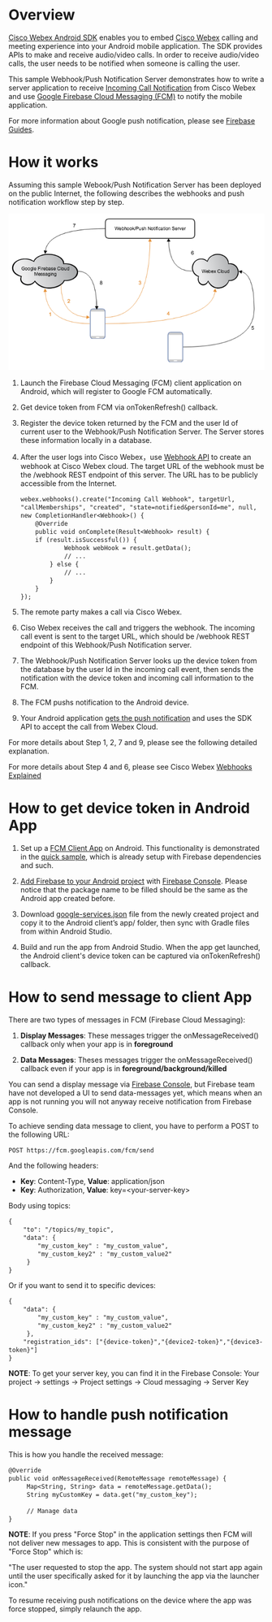 # Overview

[Cisco Webex Android SDK](https://developer.webex.com/sdk-for-android.html) enables you to embed [Cisco Webex](https://www.webex.com/) calling and meeting experience into your Android mobile application. The SDK provides APIs to make and receive audio/video calls. In order to receive audio/video calls, the user needs to be notified when someone is calling the user.

This sample Webhook/Push Notification Server demonstrates how to write a server application to receive [Incoming Call Notification](https://developer.webex.com/sdk-for-android.html) from Cisco Webex and use [Google Firebase Cloud Messaging (FCM)](https://firebase.google.com/docs/cloud-messaging/) to notify the mobile application.

For more information about Google push notification, please see [Firebase Guides](https://firebase.google.com/docs/guides/).

# How it works

Assuming this sample Webook/Push Notification Server has been deployed on the public Internet, the following describes the webhooks and push notification workflow step by step.

![Webex-AndroidSDK-APNS](https://github.com/webex/webex-android-sdk-example-push-notification-server/blob/master/Webex-ANDROIDSDK-GFCM.png)

1. Launch the Firebase Cloud Messaging (FCM) client application on Android, which will register to Google FCM automatically.

2. Get device token from FCM via onTokenRefresh() callback.

3. Register the device token returned by the FCM and the user Id of current user to the  Webhook/Push Notification Server. The Server stores these information locally in a database.

4. After the user logs into Cisco Webex，use [Webhook API](https://webex.github.io/spark-android-sdk/com/ciscospark/androidsdk/webhook/WebhookClient.html) to create an webhook at Cisco Webex cloud. The target URL of the webhook must be the /webhook REST endpoint of this server. The URL has to be publicly accessible from the Internet.
	```
	webex.webhooks().create("Incoming Call Webhook", targetUrl, "callMemberships", "created", "state=notified&personId=me", null, new CompletionHandler<Webhook>() {
	    @Override
	    public void onComplete(Result<Webhook> result) {
		if (result.isSuccessful()) {
	            Webhook webHook = result.getData();
	            // ...
	        } else {
	            // ...
	        }
	    }
	});
	```

5. The remote party makes a call via Cisco Webex.

6. Ciso Webex receives the call and triggers the webhook. The incoming call event is sent to the target URL, which should be /webhook REST endpoint of this Webhook/Push Notification server.

7. The Webhook/Push Notification Server looks up the device token from the database by the user Id in the incoming call event, then sends the notification with the device token and incoming call information to the FCM.

8. The FCM pushs notification to the Android device.

9. Your Android application [gets the push notification](https://github.com/firebase/quickstart-android/blob/master/messaging/app/src/main/java/com/google/firebase/quickstart/fcm/MyFirebaseMessagingService.java) and uses the SDK API to accept the call from Webex Cloud.

For more details about Step 1, 2, 7 and 9, please see the following detailed explanation.

For more details about Step 4 and 6, please see Cisco Webex [Webhooks Explained](https://developer.webex.com/webhooks-explained.html)

# How to get device token in Android App

1. Set up a [FCM Client App](https://firebase.google.com/docs/cloud-messaging/android/client) on Android. This functionality is demonstrated in the [quick sample](https://github.com/firebase/quickstart-android/tree/master/messaging), which is already setup with Firebase dependencies and such.

2. [Add Firebase to your Android project](https://firebase.google.com/docs/android/setup) with [Firebase Console](https://console.firebase.google.com/). Please notice that the package name to be filled should be the same as the Android app created before.

3. Download [google-services.json](https://support.google.com/firebase/answer/7015592) file from the newly created project and copy it to the Android client’s app/ folder, then sync with Gradle files from within Android Studio.

4. Build and run the app from Android Studio. When the app get launched, the Android client's device token can be captured via onTokenRefresh() callback.

# How to send message to client App

There are two types of messages in FCM (Firebase Cloud Messaging):

1. **Display Messages**: These messages trigger the onMessageReceived() callback only when your app is in **foreground**

2. **Data Messages**: Theses messages trigger the onMessageReceived() callback even if your app is in **foreground/background/killed**

You can send a display message via [Firebase Console](https://console.firebase.google.com/project/_/notification), but Firebase team have not developed a UI to send data-messages yet, which means when an app is not running you will not anyway receive notification from Firebase Console.

To achieve sending data message to client, you have to perform a POST to the following URL:
```
POST https://fcm.googleapis.com/fcm/send
```
And the following headers:

* **Key**: Content-Type, **Value**: application/json
* **Key**: Authorization, **Value**: key=&lt;your-server-key&gt;

Body using topics:
```
{
    "to": "/topics/my_topic",
    "data": {
        "my_custom_key" : "my_custom_value",
        "my_custom_key2" : "my_custom_value2"
     }
}
```
Or if you want to send it to specific devices:
```
{
    "data": {
        "my_custom_key" : "my_custom_value",
        "my_custom_key2" : "my_custom_value2"
     },
    "registration_ids": ["{device-token}","{device2-token}","{device3-token}"]
}
```
**NOTE**: To get your server key, you can find it in the Firebase Console: Your project -> settings -> Project settings -> Cloud messaging -> Server Key

# How to handle push notification message

This is how you handle the received message:
```
@Override
public void onMessageReceived(RemoteMessage remoteMessage) { 
     Map<String, String> data = remoteMessage.getData();
     String myCustomKey = data.get("my_custom_key");

     // Manage data
}
```
**NOTE**: If you press "Force Stop" in the application settings then FCM will not deliver new messages to app. This is consistent with the purpose of "Force Stop" which is:

"The user requested to stop the app. The system should not start app again until the user specifically asked for it by launching the app via the launcher icon."

To resume receiving push notifications on the device where the app was force stopped, simply relaunch the app. 
